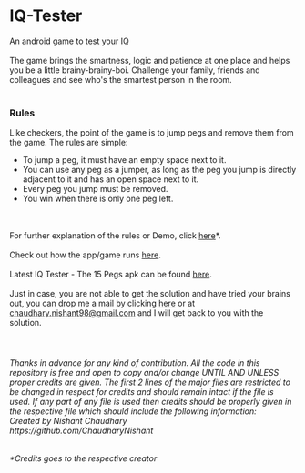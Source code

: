 # IQ-Tester
An android game to test your IQ
<br><br>The game brings the smartness, logic and patience at one place and helps you be a little brainy-brainy-boi. Challenge your family, friends and colleagues and see who's the smartest person in the room.
<br><br><h3>Rules</h3>
Like checkers, the point of the game is to jump pegs and remove them from the game. The rules are simple:
<ul>
  <li>To jump a peg, it must have an empty space next to it.</li>
  <li>You can use any peg as a jumper, as long as the peg you jump is directly adjacent to it and has an open space next to it.</li>
  <li>Every peg you jump must be removed.</li>
  <li>You win when there is only one peg left.</li>
</ul>

<br><br>For further explanation of the rules or Demo, click <a href="https://drive.google.com/open?id=1QcRtzjpXXP3XTvu7fXfa4oxDIsxwX4eV">here</a>*.
<br><br>Check out how the app/game runs <a href="https://youtu.be/Udd1IuyZHrI">here</a>.
<br><br>Latest IQ Tester - The 15 Pegs apk can be found <a href="https://github.com/ChaudharyNishant/IQ-Tester/releases">here</a>.
<br><br>Just in case, you are not able to get the solution and have tried your brains out, you can drop me a mail by clicking <a href="mailto:chaudhary.nishant98@gmail.com?Subject=Help!%20I%20need%20solution%20for%20IQ%20Tester" target="_top">here</a> or at chaudhary.nishant98@gmail.com and I will get back to you with the solution.
<h6><i><br><br>Thanks in advance for any kind of contribution. All the code in this repository is free and open to copy and/or change UNTIL AND UNLESS proper credits are given. The first 2 lines of the major files are restricted to be changed in respect for credits and should remain intact if the file is used. If any part of any file is used then credits should be properly given in the respective file which should include the following information:
<br>Created by Nishant Chaudhary
<br>https://github.com/ChaudharyNishant</i><h6>

*Credits goes to the respective creator
